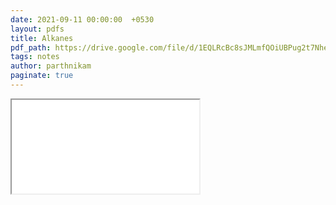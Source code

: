```yaml
---
date: 2021-09-11 00:00:00  +0530
layout: pdfs
title: Alkanes
pdf_path: https://drive.google.com/file/d/1EQLRcBc8sJMLmfQOiUBPug2t7Nhelkmv/preview?usp=sharing
tags: notes
author: parthnikam
paginate: true
---
```


<iframe class="embed-pdf" src="{{ page.pdf_path }}#toolbar=0" seamless="seamless" scrolling="no" style="overflow:hidden"></iframe>
